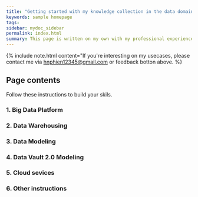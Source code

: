 ```yaml
---
title: "Getting started with my knowledge collection in the data domain"
keywords: sample homepage
tags: 
sidebar: mydoc_sidebar
permalink: index.html
summary: This page is written on my own with my professional experience. Some of them are referenced from multiple sources, so it will be noted.
---
```


{% include note.html content="If you're interesting on my usecases, please contact me via hnphien12345@gmail.com or feedback botton above. %}

## Page contents

Follow these instructions to build your skils.

### 1. Big Data Platform

### 2. Data Warehousing

### 3. Data Modeling

### 4. Data Vault 2.0 Modeling

### 5. Cloud sevices

### 6. Other instructions

